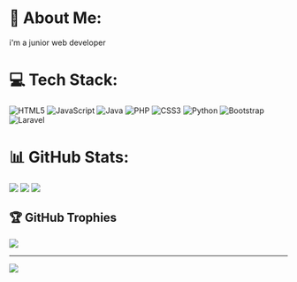 # 💫 About Me:
i'm a junior web developer


# 💻 Tech Stack:
![HTML5](https://img.shields.io/badge/html5-%23E34F26.svg?style=for-the-badge&logo=html5&logoColor=white) ![JavaScript](https://img.shields.io/badge/javascript-%23323330.svg?style=for-the-badge&logo=javascript&logoColor=%23F7DF1E) ![Java](https://img.shields.io/badge/java-%23ED8B00.svg?style=for-the-badge&logo=openjdk&logoColor=white) ![PHP](https://img.shields.io/badge/php-%23777BB4.svg?style=for-the-badge&logo=php&logoColor=white) ![CSS3](https://img.shields.io/badge/css3-%231572B6.svg?style=for-the-badge&logo=css3&logoColor=white) ![Python](https://img.shields.io/badge/python-3670A0?style=for-the-badge&logo=python&logoColor=ffdd54) ![Bootstrap](https://img.shields.io/badge/bootstrap-%238511FA.svg?style=for-the-badge&logo=bootstrap&logoColor=white) ![Laravel](https://img.shields.io/badge/laravel-%23FF2D20.svg?style=for-the-badge&logo=laravel&logoColor=white)
# 📊 GitHub Stats:
![](https://github-readme-stats.vercel.app/api?username=7Demon&theme=dark&hide_border=false&include_all_commits=true&count_private=false)
![](https://github-readme-stats.vercel.app/api/top-langs/?username=7Demon&theme=dark&hide_border=false&include_all_commits=true&count_private=false&layout=compact)
![](https://nirzak-streak-stats.vercel.app/?user=7Demon&theme=dark&hide_border=false)<br/>


## 🏆 GitHub Trophies
![](https://github-profile-trophy.vercel.app/?username=7Demon&theme=radical&no-frame=false&no-bg=true&margin-w=4)

---
[![](https://visitcount.itsvg.in/api?id=7Demon&icon=0&color=0)](https://visitcount.itsvg.in)

<!-- Proudly created with GPRM ( https://gprm.itsvg.in ) -->
